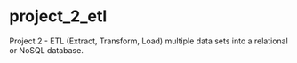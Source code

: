 # project_2_etl
Project 2 - ETL (Extract, Transform, Load) multiple data sets into a relational or NoSQL database.
